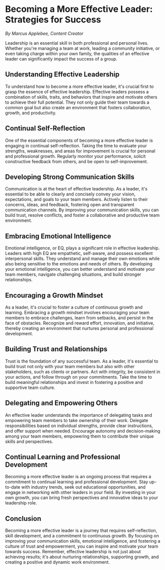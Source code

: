 # **Becoming a More Effective Leader: Strategies for Success**

*By Marcus Applebee, Content Creator*

Leadership is an essential skill in both professional and personal lives. Whether you're managing a team at work, leading a community initiative, or even taking charge within your own family, the qualities of an effective leader can significantly impact the success of a group.

## **Understanding Effective Leadership**

To understand how to become a more effective leader, it's crucial first to grasp the essence of effective leadership. Effective leaders possess a combination of skills, traits, and behaviors that inspire and motivate others to achieve their full potential. They not only guide their team towards a common goal but also create an environment that fosters collaboration, growth, and productivity.

## **Continual Self-Reflection**

One of the essential components of becoming a more effective leader is engaging in continual self-reflection. Taking the time to evaluate your strengths, weaknesses, and areas for improvement is crucial for personal and professional growth. Regularly monitor your performance, solicit constructive feedback from others, and be open to self-improvement.

## **Developing Strong Communication Skills**

Communication is at the heart of effective leadership. As a leader, it's essential to be able to clearly and concisely convey your vision, expectations, and goals to your team members. Actively listen to their concerns, ideas, and feedback, fostering open and transparent communication channels. By improving your communication skills, you can build trust, resolve conflicts, and foster a collaborative and productive team environment.

## **Embracing Emotional Intelligence**

Emotional intelligence, or EQ, plays a significant role in effective leadership. Leaders with high EQ are empathetic, self-aware, and possess excellent interpersonal skills. They understand and manage their own emotions while also being sensitive to the emotions and needs of others. By developing your emotional intelligence, you can better understand and motivate your team members, navigate challenging situations, and build stronger relationships.

## **Encouraging a Growth Mindset**

As a leader, it's crucial to foster a culture of continuous growth and learning. Embracing a growth mindset involves encouraging your team members to embrace challenges, learn from setbacks, and persist in the face of obstacles. Recognize and reward effort, innovation, and initiative, thereby creating an environment that nurtures personal and professional development.

## **Building Trust and Relationships**

Trust is the foundation of any successful team. As a leader, it's essential to build trust not only with your team members but also with other stakeholders, such as clients or partners. Act with integrity, be consistent in your actions, and follow through on your commitments. Take the time to build meaningful relationships and invest in fostering a positive and supportive team culture.

## **Delegating and Empowering Others**

An effective leader understands the importance of delegating tasks and empowering team members to take ownership of their work. Delegate responsibilities based on individual strengths, provide clear instructions, and offer support when needed. Encourage autonomy and decision-making among your team members, empowering them to contribute their unique skills and perspectives.

## **Continual Learning and Professional Development**

Becoming a more effective leader is an ongoing process that requires a commitment to continual learning and professional development. Stay up-to-date with industry trends, seek out educational opportunities, and engage in networking with other leaders in your field. By investing in your own growth, you can bring fresh perspectives and innovative ideas to your leadership role.

## **Conclusion**

Becoming a more effective leader is a journey that requires self-reflection, skill development, and a commitment to continuous growth. By focusing on improving your communication skills, emotional intelligence, and fostering a culture of trust and empowerment, you can inspire and motivate your team towards success. Remember, effective leadership is not just about achieving results; it's about nurturing relationships, supporting growth, and creating a positive and dynamic work environment.